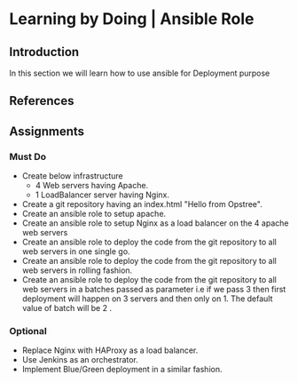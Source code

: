 # Learning by Doing | Ansible Role

## Introduction
In this section we will learn how to use ansible for Deployment purpose

## References


## Assignments
### Must Do
- Create below infrastructure
  - 4 Web servers having Apache.
  - 1 LoadBalancer server having Nginx.
- Create a git repository having an index.html "Hello from Opstree".
- Create an ansible role to setup apache.
- Create an ansible role to setup Nginx as a load balancer on the 4 apache web servers
- Create an ansible role to deploy the code from the git repository to all web servers in one single go.
- Create an ansible role to deploy the code from the git repository to all web servers in rolling fashion.
- Create an ansible role to deploy the code from the git repository to all web servers in a batches passed as parameter i.e if we pass 3 then first deployment will happen on 3 servers and then only on 1. The default value of batch will be 2 .


### Optional
- Replace Nginx with HAProxy as a load balancer.
- Use Jenkins as an orchestrator.
- Implement Blue/Green deployment in a similar fashion.
